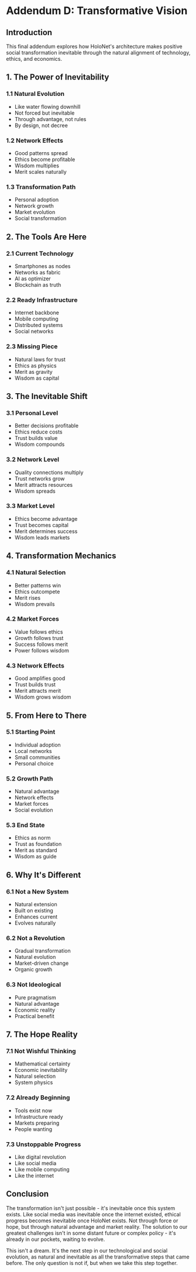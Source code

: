 # Addendum D: Transformative Vision

## Introduction
This final addendum explores how HoloNet's architecture makes positive social transformation inevitable through the natural alignment of technology, ethics, and economics.

## 1. The Power of Inevitability

### 1.1 Natural Evolution
- Like water flowing downhill
- Not forced but inevitable
- Through advantage, not rules
- By design, not decree

### 1.2 Network Effects
- Good patterns spread
- Ethics become profitable
- Wisdom multiplies
- Merit scales naturally

### 1.3 Transformation Path
- Personal adoption
- Network growth
- Market evolution
- Social transformation

## 2. The Tools Are Here

### 2.1 Current Technology
- Smartphones as nodes
- Networks as fabric
- AI as optimizer
- Blockchain as truth

### 2.2 Ready Infrastructure
- Internet backbone
- Mobile computing
- Distributed systems
- Social networks

### 2.3 Missing Piece
- Natural laws for trust
- Ethics as physics
- Merit as gravity
- Wisdom as capital

## 3. The Inevitable Shift

### 3.1 Personal Level
- Better decisions profitable
- Ethics reduce costs
- Trust builds value
- Wisdom compounds

### 3.2 Network Level
- Quality connections multiply
- Trust networks grow
- Merit attracts resources
- Wisdom spreads

### 3.3 Market Level
- Ethics become advantage
- Trust becomes capital
- Merit determines success
- Wisdom leads markets

## 4. Transformation Mechanics

### 4.1 Natural Selection
- Better patterns win
- Ethics outcompete
- Merit rises
- Wisdom prevails

### 4.2 Market Forces
- Value follows ethics
- Growth follows trust
- Success follows merit
- Power follows wisdom

### 4.3 Network Effects
- Good amplifies good
- Trust builds trust
- Merit attracts merit
- Wisdom grows wisdom

## 5. From Here to There

### 5.1 Starting Point
- Individual adoption
- Local networks
- Small communities
- Personal choice

### 5.2 Growth Path
- Natural advantage
- Network effects
- Market forces
- Social evolution

### 5.3 End State
- Ethics as norm
- Trust as foundation
- Merit as standard
- Wisdom as guide

## 6. Why It's Different

### 6.1 Not a New System
- Natural extension
- Built on existing
- Enhances current
- Evolves naturally

### 6.2 Not a Revolution
- Gradual transformation
- Natural evolution
- Market-driven change
- Organic growth

### 6.3 Not Ideological
- Pure pragmatism
- Natural advantage
- Economic reality
- Practical benefit

## 7. The Hope Reality

### 7.1 Not Wishful Thinking
- Mathematical certainty
- Economic inevitability
- Natural selection
- System physics

### 7.2 Already Beginning
- Tools exist now
- Infrastructure ready
- Markets preparing
- People wanting

### 7.3 Unstoppable Progress
- Like digital revolution
- Like social media
- Like mobile computing
- Like the internet

## Conclusion
The transformation isn't just possible - it's inevitable once this system exists. Like social media was inevitable once the internet existed, ethical progress becomes inevitable once HoloNet exists. Not through force or hope, but through natural advantage and market reality. The solution to our greatest challenges isn't in some distant future or complex policy - it's already in our pockets, waiting to evolve.

This isn't a dream. It's the next step in our technological and social evolution, as natural and inevitable as all the transformative steps that came before. The only question is not if, but when we take this step together.